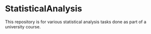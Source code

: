 # StatisticalAnalysis
This repository is for various statistical analysis tasks done as part of a university course.
